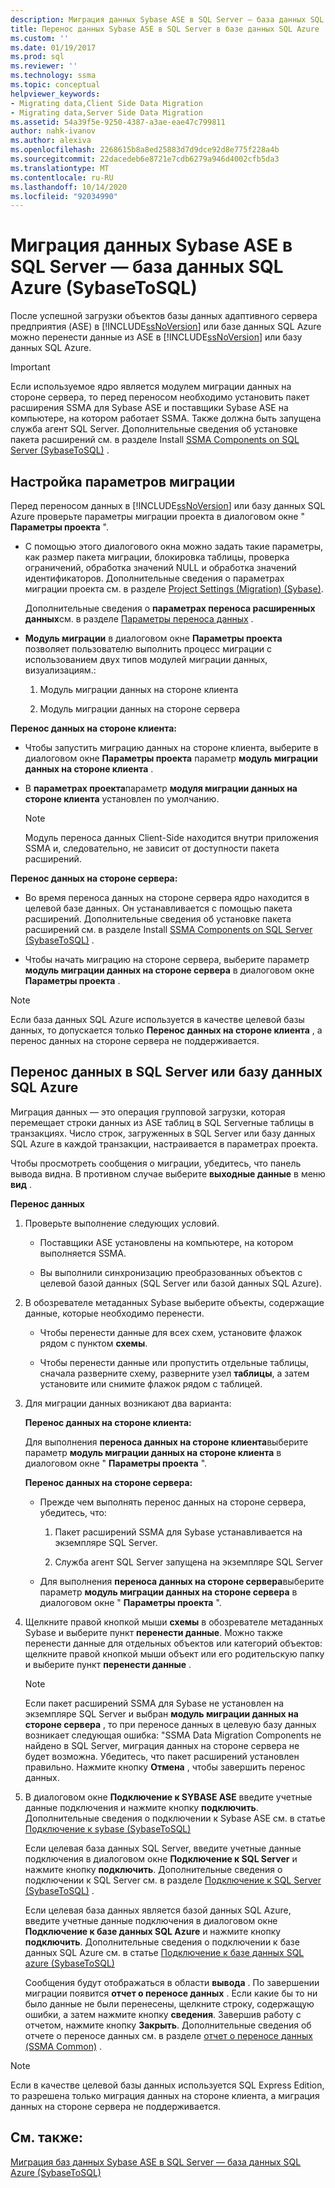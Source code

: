 ```yaml
---
description: Миграция данных Sybase ASE в SQL Server — база данных SQL Azure (SybaseToSQL)
title: Перенос данных Sybase ASE в SQL Server в базе данных SQL Azure | Документация Майкрософт
ms.custom: ''
ms.date: 01/19/2017
ms.prod: sql
ms.reviewer: ''
ms.technology: ssma
ms.topic: conceptual
helpviewer_keywords:
- Migrating data,Client Side Data Migration
- Migrating data,Server Side Data Migration
ms.assetid: 54a39f5e-9250-4387-a3ae-eae47c799811
author: nahk-ivanov
ms.author: alexiva
ms.openlocfilehash: 2268615b8a8ed25883d7d9dce92d8e775f228a4b
ms.sourcegitcommit: 22dacedeb6e8721e7cdb6279a946d4002cfb5da3
ms.translationtype: MT
ms.contentlocale: ru-RU
ms.lasthandoff: 10/14/2020
ms.locfileid: "92034990"
---
```

# <a name="migrating-sybase-ase-data-into-sql-server---azure-sql-database--sybasetosql"></a>Миграция данных Sybase ASE в SQL Server — база данных SQL Azure (SybaseToSQL)
После успешной загрузки объектов базы данных адаптивного сервера предприятия (ASE) в [!INCLUDE[ssNoVersion](../../includes/ssnoversion-md.md)] или базе данных SQL Azure можно перенести данные из ASE в [!INCLUDE[ssNoVersion](../../includes/ssnoversion-md.md)] или базу данных SQL Azure.  
  
> [!IMPORTANT]  
> Если используемое ядро является модулем миграции данных на стороне сервера, то перед переносом необходимо установить пакет расширения SSMA для Sybase ASE и поставщики Sybase ASE на компьютере, на котором работает SSMA. Также должна быть запущена служба агент SQL Server. Дополнительные сведения об установке пакета расширений см. в разделе Install [SSMA Components on SQL Server (SybaseToSQL)](./installing-ssma-components-on-sql-server-sybasetosql.md) .  
  
## <a name="setting-migration-options"></a>Настройка параметров миграции  
Перед переносом данных в [!INCLUDE[ssNoVersion](../../includes/ssnoversion-md.md)] или базу данных SQL Azure проверьте параметры миграции проекта в диалоговом окне " **Параметры проекта** ".  
  
-   С помощью этого диалогового окна можно задать такие параметры, как размер пакета миграции, блокировка таблицы, проверка ограничений, обработка значений NULL и обработка значений идентификаторов. Дополнительные сведения о параметрах миграции проекта см. в разделе [Project Settings (Migration) (Sybase)](./project-settings-migration-sybasetosql.md).  
  
    Дополнительные сведения о **параметрах переноса расширенных данных**см. в разделе [Параметры переноса данных](data-migration-settings-sybasetosql.md) .  
  
-   **Модуль миграции** в диалоговом окне **Параметры проекта** позволяет пользователю выполнить процесс миграции с использованием двух типов модулей миграции данных, визуализациям.:  
  
    1.  Модуль миграции данных на стороне клиента  
  
    2.  Модуль миграции данных на стороне сервера  
  
**Перенос данных на стороне клиента:**  
  
-   Чтобы запустить миграцию данных на стороне клиента, выберите в диалоговом окне **Параметры проекта** параметр **модуль миграции данных на стороне клиента** .  
  
-   В **параметрах проекта**параметр **модуля миграции данных на стороне клиента** установлен по умолчанию.  
  
    > [!NOTE]  
    > Модуль переноса данных Client-Side находится внутри приложения SSMA и, следовательно, не зависит от доступности пакета расширений.  
  
**Перенос данных на стороне сервера:**  
  
-   Во время переноса данных на стороне сервера ядро находится в целевой базе данных. Он устанавливается с помощью пакета расширений. Дополнительные сведения об установке пакета расширений см. в разделе Install [SSMA Components on SQL Server (SybaseToSQL)](./installing-ssma-components-on-sql-server-sybasetosql.md) .  
  
-   Чтобы начать миграцию на стороне сервера, выберите параметр **модуль миграции данных на стороне сервера** в диалоговом окне **Параметры проекта** .  
  
> [!NOTE]  
> Если база данных SQL Azure используется в качестве целевой базы данных, то допускается только **Перенос данных на стороне клиента** , а перенос данных на стороне сервера не поддерживается.  
  
## <a name="migrating-data-to-sql-server-or-azure-sql-database"></a>Перенос данных в SQL Server или базу данных SQL Azure  
Миграция данных — это операция групповой загрузки, которая перемещает строки данных из ASE таблиц в SQL Serverные таблицы в транзакциях. Число строк, загруженных в SQL Server или базу данных SQL Azure в каждой транзакции, настраивается в параметрах проекта.  
  
Чтобы просмотреть сообщения о миграции, убедитесь, что панель вывода видна. В противном случае выберите **выходные данные** в меню **вид** .  
  
**Перенос данных**  
  
1.  Проверьте выполнение следующих условий.  
  
    -   Поставщики ASE установлены на компьютере, на котором выполняется SSMA.  
  
    -   Вы выполнили синхронизацию преобразованных объектов с целевой базой данных (SQL Server или базой данных SQL Azure).  
  
2.  В обозревателе метаданных Sybase выберите объекты, содержащие данные, которые необходимо перенести.  
  
    -   Чтобы перенести данные для всех схем, установите флажок рядом с пунктом **схемы**.  
  
    -   Чтобы перенести данные или пропустить отдельные таблицы, сначала разверните схему, разверните узел **таблицы**, а затем установите или снимите флажок рядом с таблицей.  
  
3.  Для миграции данных возникают два варианта:  
  
    **Перенос данных на стороне клиента:**  
  
    Для выполнения **переноса данных на стороне клиента**выберите параметр **модуль миграции данных на стороне клиента** в диалоговом окне " **Параметры проекта** ".  
  
    **Перенос данных на стороне сервера:**  
  
    -   Прежде чем выполнять перенос данных на стороне сервера, убедитесь, что:  
  
        1.  Пакет расширений SSMA для Sybase устанавливается на экземпляре SQL Server.  
  
        2.  Служба агент SQL Server запущена на экземпляре SQL Server  
  
    -   Для выполнения **переноса данных на стороне сервера**выберите параметр **модуль миграции данных на стороне сервера** в диалоговом окне " **Параметры проекта** ".  
  
4.  Щелкните правой кнопкой мыши **схемы** в обозревателе метаданных Sybase и выберите пункт **перенести данные**. Можно также перенести данные для отдельных объектов или категорий объектов: щелкните правой кнопкой мыши объект или его родительскую папку и выберите пункт **перенести данные** .  
  
    > [!NOTE]  
    > Если пакет расширений SSMA для Sybase не установлен на экземпляре SQL Server и выбран **модуль миграции данных на стороне сервера** , то при переносе данных в целевую базу данных возникает следующая ошибка: "SSMA Data Migration Components не найдено в SQL Server, миграция данных на стороне сервера не будет возможна. Убедитесь, что пакет расширений установлен правильно. Нажмите кнопку **Отмена** , чтобы завершить перенос данных.  
  
5.  В диалоговом окне **Подключение к SYBASE ASE** введите учетные данные подключения и нажмите кнопку **подключить**. Дополнительные сведения о подключении к Sybase ASE см. в статье [Подключение к sybase &#40;SybaseToSQL&#41;](../../ssma/sybase/connect-to-sybase-sybasetosql.md)  
  
    Если целевая база данных SQL Server, введите учетные данные подключения в диалоговом окне **Подключение к SQL Server** и нажмите кнопку **подключить**. Дополнительные сведения о подключении к SQL Server см. в разделе [Подключение к SQL Server (SybaseToSQL)](./connecting-to-sql-server-sybasetosql.md) .  
  
    Если целевая база данных является базой данных SQL Azure, введите учетные данные подключения в диалоговом окне **Подключение к базе данных SQL Azure** и нажмите кнопку **подключить**. Дополнительные сведения о подключении к базе данных SQL Azure см. в статье [Подключение к базе данных SQL azure &#40;SybaseToSQL&#41;](../../ssma/sybase/connecting-to-azure-sql-db-sybasetosql.md)  
  
    Сообщения будут отображаться в области **вывода** . По завершении миграции появится **отчет о переносе данных** . Если какие бы то ни было данные не были перенесены, щелкните строку, содержащую ошибки, а затем нажмите кнопку **сведения**. Завершив работу с отчетом, нажмите кнопку **Закрыть**. Дополнительные сведения об отчете о переносе данных см. в разделе [отчет о переносе данных (SSMA Common)](./data-migration-report-sybasetosql.md) .  
  
> [!NOTE]  
> Если в качестве целевой базы данных используется SQL Express Edition, то разрешена только миграция данных на стороне клиента, а миграция данных на стороне сервера не поддерживается.  
  
## <a name="see-also"></a>См. также:  
[Миграция баз данных Sybase ASE в SQL Server — база данных SQL Azure &#40;SybaseToSQL&#41;](../../ssma/sybase/migrating-sybase-ase-databases-to-sql-server-azure-sql-db-sybasetosql.md)  
